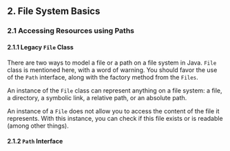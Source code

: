 

## 2. File System Basics

### 2.1 Accessing Resources using Paths

#### 2.1.1 Legacy `File` Class

There are two ways to model a file or a path on a file system in Java. `File` class is mentioned here, with a word of warning. You should favor the use of the `Path` interface, along with the factory method from the `Files`.

An instance of the `File` class can represent anything on a file system: a file, a directory, a symbolic link, a relative path, or an absolute path.

An instance of a `File` does not allow you to access the content of the file it represents. With this instance, you can check if this file exists or is readable (among other things).

#### 2.1.2 `Path` Interface
